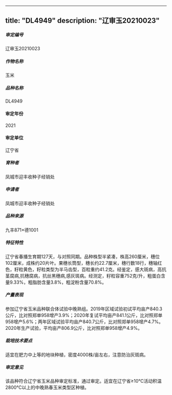 
---
title: "DL4949"
description: "辽审玉20210023"
---
##### 审定编号 
辽审玉20210023

##### 作物名称
玉米

##### 品种名称
DL4949

#### 审定年份
2021	

#### 审定单位
辽宁省

##### 育种者
凤城市迎丰收种子经销处

##### 申请者
凤城市迎丰收种子经销处

##### 品种来源
九丰871×德1001 

##### 特征特性
辽宁省春播生育期127天，与对照同期。品种株型半紧凑，株高260厘米，穗位102厘米，成株约20片叶。果穗长筒型，穗长约22.7厘米，穗行数18行，穗轴红色，籽粒黄色，籽粒类型为半马齿型，百粒重约41.2克。经鉴定，感大斑病，高抗茎腐病,抗穗腐病，抗丝黑穗病,感灰斑病。经测定，籽粒容重752克/升，粗蛋白含量9.33%，粗脂肪含量3.8%，粗淀粉含量70.8%。

##### 产量表现
参加辽宁省玉米品种联合体试验中晚熟组。2019年区域试验初试平均亩产840.3公斤，比对照郑单958增产3.9%；2020年复试平均亩产841.1公斤，比对照郑单958增产5.6%；两年区域试验平均亩产840.7公斤，比对照郑单958增产4.7%。2020年生产试验，平均亩产806.9公斤，比对照郑单958增产4.9%。

##### 栽培技术要点
适宜在肥力中上等的地块种植，密度4000株/亩左右，注意防治灰斑病。

##### 审定意见
该品种符合辽宁省玉米品种审定标准，通过审定。适宜在辽宁省≥10℃活动积温2800℃以上的中晚熟春玉米类型区种植。


